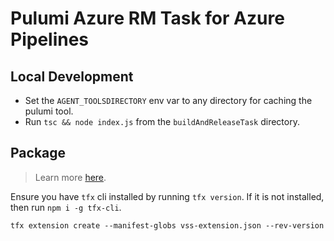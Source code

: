 # Pulumi Azure RM Task for Azure Pipelines

## Local Development

- Set the `AGENT_TOOLSDIRECTORY` env var to any directory for caching the pulumi tool.
- Run `tsc && node index.js` from the `buildAndReleaseTask` directory.

## Package

> Learn more [here](https://docs.microsoft.com/en-us/azure/devops/extend/develop/add-build-task?view=azure-devops#step-4-package-your-extension).

Ensure you have `tfx` cli installed by running `tfx version`. If it is not installed, then run `npm i -g tfx-cli`.

`tfx extension create --manifest-globs vss-extension.json --rev-version`
